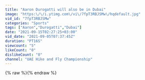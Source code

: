 ```yaml
---
title: "Aaron Durogatti will also be in Dubai"
image: "https:\/\/i.ytimg.com\/vi\/7fpT3RBJSMw\/hqdefault.jpg"
vid_id: "7fpT3RBJSMw"
categories: "Sports"
tags: ["Aaron","Durogatti","Dubai"]
date: "2021-09-15T02:27:25+03:00"
vid_date: "2021-09-05T07:37:45Z"
duration: "PT16S"
viewcount: "5"
likeCount: "0"
dislikeCount: "0"
channel: "UAE Hike and Fly Championship"
---
```

{% raw %}{% endraw %}
